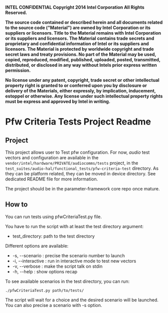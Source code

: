 
**INTEL CONFIDENTIAL
Copyright  2014 Intel
Corporation All Rights Reserved.**

**The source code contained or described herein and all documents related to
the source code ("Material") are owned by Intel Corporation or its suppliers
or licensors. Title to the Material remains with Intel Corporation or its
suppliers and licensors. The Material contains trade secrets and proprietary
and confidential information of Intel or its suppliers and licensors. The
Material is protected by worldwide copyright and trade secret laws and
treaty provisions. No part of the Material may be used, copied, reproduced,
modified, published, uploaded, posted, transmitted, distributed, or
disclosed in any way without Intels prior express written permission.**

**No license under any patent, copyright, trade secret or other intellectual
property right is granted to or conferred upon you by disclosure or delivery
of the Materials, either expressly, by implication, inducement, estoppel or
otherwise. Any license under such intellectual property rights must be
express and approved by Intel in writing.**

# Pfw Criteria Tests Project Readme

## Project
This project allows user to Test pfw configuration. For now,
*audio* test vectors and configuration are available in the
`vendor/intel/hardware/PRIVATE/audiocomms/tests` project,
in the `test_suites/audio-hal/functional_tests/pfw-criteria-test`
directory.
As they can be platform related, they can be moved in device
directory. See dedicated README file for more information.

The project should be in the parameter-framework core repo
once mature.

## How to

You can run tests using pfwCriteriaTest.py file.

You have to run the script with at least the test directory argument:

* test\_directory: path to the test directory

Different options are available:

* -s, --scenario    : precise the scenario number to launch
* -i, --interactive : run in interactive mode to test new vectors
* -v, --verbose     : make the script talk on stdin
* -h, --help        : show options recap

To see available scenarios in the test directory, you can run:

``` ./pfwCriteriaTest.py path/to/tests/ ```

The script will wait for a choice and the desired scenario will be
launched. You can also precise a scenario with -s option.

